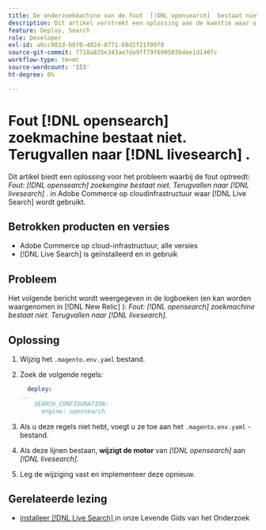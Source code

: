 ```yaml
---
title: De onderzoekmachine van de fout  [!DNL opensearch]  bestaat niet. Bezig met terugvallen naar  [!DNL livesearch] .
description: Dit artikel verstrekt een oplossing aan de kwestie waar u de fout ziet, &grave; fout -  [!DNL opensearch]  onderzoeksmotor bestaat niet. Terugvallen naar  [!DNL livesearch].&grave;, in Adobe Commerce op wolkeninfrastructuur.
feature: Deploy, Search
role: Developer
exl-id: a6cc981d-b8f0-402d-8771-60d2f21f09f8
source-git-commit: 7718a835e343ae7da9ff79f690503b4ee1d140fc
workflow-type: tm+mt
source-wordcount: '153'
ht-degree: 0%

---
```


# Fout [!DNL opensearch] zoekmachine bestaat niet. Terugvallen naar [!DNL livesearch] .

Dit artikel biedt een oplossing voor het probleem waarbij de fout optreedt: *Fout: [!DNL opensearch] zoekengine bestaat niet. Terugvallen naar [!DNL livesearch] .* in Adobe Commerce op cloudinfrastructuur waar [!DNL Live Search] wordt gebruikt.

## Betrokken producten en versies

* Adobe Commerce op cloud-infrastructuur, alle versies
* [!DNL Live Search] is geïnstalleerd en in gebruik

## Probleem

Het volgende bericht wordt weergegeven in de logboeken (en kan worden waargenomen in [!DNL New Relic] ):
*Fout: [!DNL opensearch] zoekmachine bestaat niet. Terugvallen naar [!DNL livesearch].*

## Oplossing

1. Wijzig het `.magento.env.yaml` bestand.
1. Zoek de volgende regels:

   ```yaml
     deploy:
   ...
       SEARCH_CONFIGURATION:
         engine: opensearch
   ```

1. Als u deze regels niet hebt, voegt u ze toe aan het `.magento.env.yaml` -bestand.
1. Als deze lijnen bestaan, **wijzigt de motor** van *[!DNL opensearch]* aan *[!DNL livesearch]*.
1. Leg de wijziging vast en implementeer deze opnieuw.

## Gerelateerde lezing

* [ installeer  [!DNL Live Search] ](https://experienceleague.adobe.com/docs/commerce-merchant-services/live-search/onboard/install.html) in onze Levende Gids van het Onderzoek
